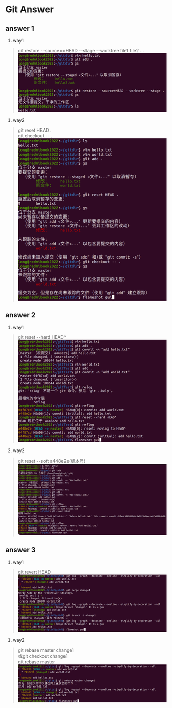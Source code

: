 # Git Answer
## answer 1
1. way1
> git restore --source==HEAD --stage --worktree file1 file2 ...
> ![picture1](q1way1.png)
1. way2
> git reset HEAD .  
> git checkout -- .
> ![picture2](q1way2.png)


## answer 2
1. way1
> git reset --hard HEAD^  
> ![picture3](q2way1.png)  

2. way2
> git reset --soft a448e2e(版本号)
> ![picture4](q2way3.png) 


## answer 3
1. way1
> git revert HEAD
> ![picture5](q3way1.png)

1. way2
> git rebase master change1   
> 或git checkout change1    
> git rebase master
> ![picture6](q3way2.png)

